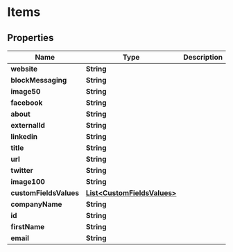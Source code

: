 
# Items

## Properties
Name | Type | Description | Notes
------------ | ------------- | ------------- | -------------
**website** | **String** |  |  [optional]
**blockMessaging** | **String** |  |  [optional]
**image50** | **String** |  |  [optional]
**facebook** | **String** |  |  [optional]
**about** | **String** |  |  [optional]
**externalId** | **String** |  |  [optional]
**linkedin** | **String** |  |  [optional]
**title** | **String** |  |  [optional]
**url** | **String** |  |  [optional]
**twitter** | **String** |  |  [optional]
**image100** | **String** |  |  [optional]
**customFieldsValues** | [**List&lt;CustomFieldsValues&gt;**](CustomFieldsValues.md) |  |  [optional]
**companyName** | **String** |  |  [optional]
**id** | **String** |  |  [optional]
**firstName** | **String** |  |  [optional]
**email** | **String** |  |  [optional]



